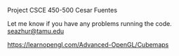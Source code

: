Project
CSCE 450-500
Cesar Fuentes

Let me know if you have any problems running the code. seazhur@tamu.edu


https://learnopengl.com/Advanced-OpenGL/Cubemaps

